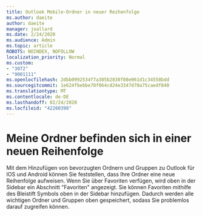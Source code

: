 ```yaml
---
title: Outlook Mobile-Ordner in neuer Reihenfolge
ms.author: daeite
author: daeite
manager: joallard
ms.date: 2/24/2020
ms.audience: Admin
ms.topic: article
ROBOTS: NOINDEX, NOFOLLOW
localization_priority: Normal
ms.custom:
- "3072"
- "9001111"
ms.openlocfilehash: 2dbb0992534f7a385b2830f08e061d1c34558bdd
ms.sourcegitcommit: 1e624fbebbe70f064cd24e3347d70a75caedf840
ms.translationtype: MT
ms.contentlocale: de-DE
ms.lasthandoff: 02/24/2020
ms.locfileid: "42260398"
---
```

# <a name="my-folders-are-in-a-new-order"></a>Meine Ordner befinden sich in einer neuen Reihenfolge

Mit dem Hinzufügen von bevorzugten Ordnern und Gruppen zu Outlook für IOS und Android können Sie feststellen, dass Ihre Ordner eine neue Reihenfolge aufweisen. Wenn Sie über Favoriten verfügen, wird oben in der Sidebar ein Abschnitt "Favoriten" angezeigt. Sie können Favoriten mithilfe des Bleistift Symbols oben in der Sidebar hinzufügen. Dadurch werden alle wichtigen Ordner und Gruppen oben gespeichert, sodass Sie problemlos darauf zugreifen können.